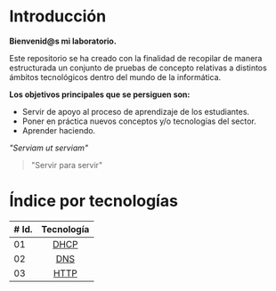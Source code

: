 # Introducción
**Bienvenid@s mi laboratorio.**

Este repositorio se ha creado con la finalidad de recopilar de manera estructurada un conjunto de pruebas de concepto relativas a distintos ámbitos tecnológicos dentro del mundo de la informática.

**Los objetivos principales que se persiguen son:**
- Servir de apoyo al proceso de aprendizaje de los estudiantes.
- Poner en práctica nuevos conceptos y/o tecnologías del sector.
- Aprender haciendo.

*"Serviam ut serviam"*

> "Servir para servir"

# Índice por tecnologías

|# Id. | Tecnología                                                 |
|----- |:---------------------------------------------------------:|
| 01   |  [DHCP](./02%20tecnologías/dhcp/README.md)|
| 02   |  [DNS](./03%20tecnologías/dns/README.md)|
| 03   |  [HTTP](./04%20tecnologías/http/README.md)|


